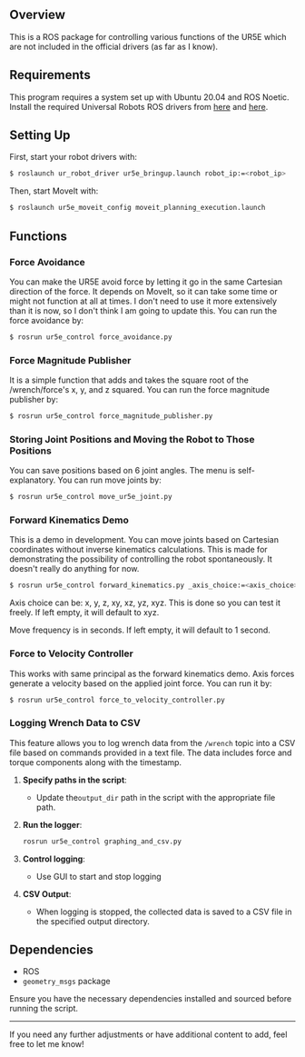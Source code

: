 
## Overview

This is a ROS package for controlling various functions of the UR5E which are not included in the official drivers (as far as I know).

## Requirements

This program requires a system set up with Ubuntu 20.04 and ROS Noetic. Install the required Universal Robots ROS drivers from [here](https://github.com/UniversalRobots/Universal_Robots_ROS_Driver) and [here](https://github.com/ros-industrial/universal_robot).

## Setting Up

First, start your robot drivers with:

```bash
$ roslaunch ur_robot_driver ur5e_bringup.launch robot_ip:=<robot_ip>
```

Then, start MoveIt with:

```bash
$ roslaunch ur5e_moveit_config moveit_planning_execution.launch
```

## Functions

### Force Avoidance

You can make the UR5E avoid force by letting it go in the same Cartesian direction of the force. It depends on MoveIt, so it can take some time or might not function at all at times. I don't need to use it more extensively than it is now, so I don't think I am going to update this. You can run the force avoidance by:

```bash
$ rosrun ur5e_control force_avoidance.py
```

### Force Magnitude Publisher

It is a simple function that adds and takes the square root of the /wrench/force's x, y, and z squared. You can run the force magnitude publisher by:

```bash
$ rosrun ur5e_control force_magnitude_publisher.py
```

### Storing Joint Positions and Moving the Robot to Those Positions

You can save positions based on 6 joint angles. The menu is self-explanatory. You can run move joints by:

```bash
$ rosrun ur5e_control move_ur5e_joint.py
```

### Forward Kinematics Demo

This is a demo in development. You can move joints based on Cartesian coordinates without inverse kinematics calculations. This is made for demonstrating the possibility of controlling the robot spontaneously. It doesn't really do anything for now.

```bash
$ rosrun ur5e_control forward_kinematics.py _axis_choice:=<axis_choice> _move_frequency:=<move_frequency>
```

Axis choice can be: x, y, z, xy, xz, yz, xyz. This is done so you can test it freely. If left empty, it will default to xyz.

Move frequency is in seconds. If left empty, it will default to 1 second.

### Force to Velocity Controller

This works with same principal as the forward kinematics demo. Axis forces generate a velocity based on the applied joint force. You can run it by:

```bash
$ rosrun ur5e_control force_to_velocity_controller.py
```

### Logging Wrench Data to CSV

This feature allows you to log wrench data from the `/wrench` topic into a CSV file based on commands provided in a text file. The data includes force and torque components along with the timestamp.


1. **Specify paths in the script**:
    - Update the`output_dir` path in the script with the appropriate file path.

2. **Run the logger**:
    ```bash
    rosrun ur5e_control graphing_and_csv.py
    ```

3. **Control logging**:
    - Use GUI to start and stop logging

4. **CSV Output**:
    - When logging is stopped, the collected data is saved to a CSV file in the specified output directory.



## Dependencies

- ROS
- `geometry_msgs` package

Ensure you have the necessary dependencies installed and sourced before running the script.

---

If you need any further adjustments or have additional content to add, feel free to let me know!
